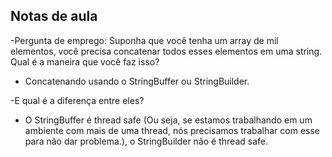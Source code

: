 ## Notas de aula

-Pergunta de emprego: Suponha que você tenha um array de mil elementos, você precisa concatenar todos esses elementos em uma string. Qual é a maneira que você faz isso?

- Concatenando usando o StringBuffer ou StringBuilder.

-E qual é a diferença entre eles?

- O StringBuffer é thread safe (Ou seja, se estamos trabalhando em um ambiente com mais de uma thread, nós precisamos trabalhar com esse para não dar problema.), o StringBuilder não é thread safe.


